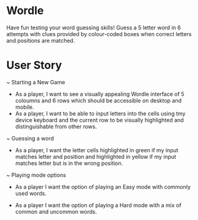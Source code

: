 # Wordle

Have fun testing your word guessing skills! Guess a 5 letter word in 6 attempts with clues provided by colour-coded boxes when correct letters and positions are matched.

# User Story

~ Starting a New Game

- As a player, I want to see a visually appealing Wordle interface of 5 coloumns and 6 rows which should be accessible on desktop and mobile.
- As a player, I want to be able to input letters into the cells using tmy device keyboard and the current row to be visually highlighted and distinguishable from other rows.

~ Guessing a word

- As a player, I want the letter cells highlighted in green if my input matches letter and position and highlighted in yellow if my input matches letter but is in the wrong position.

~ Playing mode options

- As a player I want the option of playing an Easy mode with commonly used words.

- As a player I want the option of playing a Hard mode with a mix of common and uncommon words.
